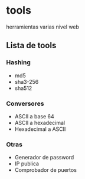 # tools
herramientas varias nivel web


## Lista de tools

### Hashing
- md5
- sha3-256
- sha512

### Conversores
- ASCII a base 64
- ASCII a hexadecimal
- Hexadecimal a ASCII

### Otras
- Generador de password
- IP publica
- Comprobador de puertos
